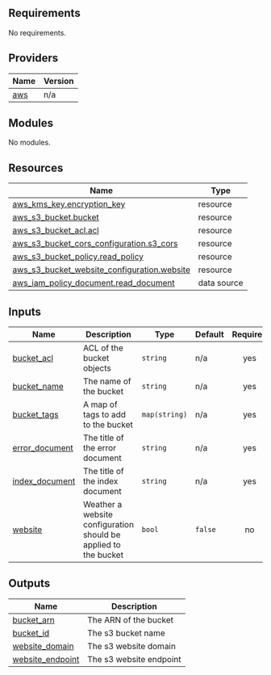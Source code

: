 <!-- BEGIN_TF_DOCS -->
## Requirements

No requirements.

## Providers

| Name | Version |
|------|---------|
| <a name="provider_aws"></a> [aws](#provider\_aws) | n/a |

## Modules

No modules.

## Resources

| Name | Type |
|------|------|
| [aws_kms_key.encryption_key](https://registry.terraform.io/providers/hashicorp/aws/latest/docs/resources/kms_key) | resource |
| [aws_s3_bucket.bucket](https://registry.terraform.io/providers/hashicorp/aws/latest/docs/resources/s3_bucket) | resource |
| [aws_s3_bucket_acl.acl](https://registry.terraform.io/providers/hashicorp/aws/latest/docs/resources/s3_bucket_acl) | resource |
| [aws_s3_bucket_cors_configuration.s3_cors](https://registry.terraform.io/providers/hashicorp/aws/latest/docs/resources/s3_bucket_cors_configuration) | resource |
| [aws_s3_bucket_policy.read_policy](https://registry.terraform.io/providers/hashicorp/aws/latest/docs/resources/s3_bucket_policy) | resource |
| [aws_s3_bucket_website_configuration.website](https://registry.terraform.io/providers/hashicorp/aws/latest/docs/resources/s3_bucket_website_configuration) | resource |
| [aws_iam_policy_document.read_document](https://registry.terraform.io/providers/hashicorp/aws/latest/docs/data-sources/iam_policy_document) | data source |

## Inputs

| Name | Description | Type | Default | Required |
|------|-------------|------|---------|:--------:|
| <a name="input_bucket_acl"></a> [bucket\_acl](#input\_bucket\_acl) | ACL of the bucket objects | `string` | n/a | yes |
| <a name="input_bucket_name"></a> [bucket\_name](#input\_bucket\_name) | The name of the bucket | `string` | n/a | yes |
| <a name="input_bucket_tags"></a> [bucket\_tags](#input\_bucket\_tags) | A map of tags to add to the bucket | `map(string)` | n/a | yes |
| <a name="input_error_document"></a> [error\_document](#input\_error\_document) | The title of the error document | `string` | n/a | yes |
| <a name="input_index_document"></a> [index\_document](#input\_index\_document) | The title of the index document | `string` | n/a | yes |
| <a name="input_website"></a> [website](#input\_website) | Weather a website configuration should be applied to the bucket | `bool` | `false` | no |

## Outputs

| Name | Description |
|------|-------------|
| <a name="output_bucket_arn"></a> [bucket\_arn](#output\_bucket\_arn) | The ARN of the bucket |
| <a name="output_bucket_id"></a> [bucket\_id](#output\_bucket\_id) | The s3 bucket name |
| <a name="output_website_domain"></a> [website\_domain](#output\_website\_domain) | The s3 website domain |
| <a name="output_website_endpoint"></a> [website\_endpoint](#output\_website\_endpoint) | The s3 website endpoint |
<!-- END_TF_DOCS -->